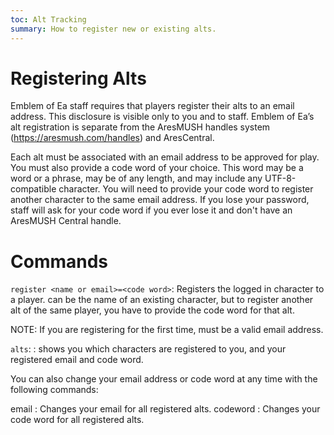 ```yaml
---
toc: Alt Tracking
summary: How to register new or existing alts.
---
```

# Registering Alts

Emblem of Ea staff requires that players register their alts to an email address. This disclosure is visible only to you and to staff. Emblem of Ea’s alt registration is separate from the AresMUSH handles system (https://aresmush.com/handles) and AresCentral.

Each alt must be associated with an email address to be approved for play. You must also provide a code word of your choice. This word may be a word or a phrase, may be of any length, and may include any UTF-8-compatible character. You will need to provide your code word to register another character to the same email address. If you lose your password, staff will ask for your code word if you ever lose it and don't have an AresMUSH Central handle.

# Commands

`register <name or email>=<code word>`: Registers the logged in character to a player. <name> can be the name of an existing character, but to register another alt of the same player, you have to provide the code word for that alt.

NOTE: If you are registering for the first time, <name or email> must be a valid email address.

`alts`: : shows you which characters are registered to you, and your registered email and code word.

You can also change your email address or code word at any time with the following commands:

email <new email>: Changes your email for all registered alts.
codeword <new code word>: Changes your code word for all registered alts.